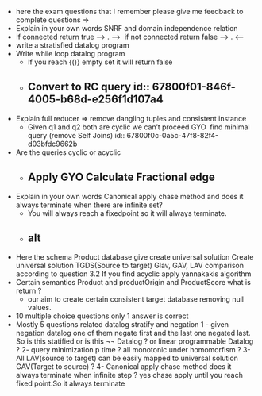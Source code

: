 - here the exam questions that I remember please give me feedback to complete questions =>
- Explain in your own words SNRF and domain independence relation
- If connected return true —> . —->  if not connected return false —> .  <——
- write a stratisfied datalog program
- Write while loop datalog program
	- If you reach {()} empty set it will return false
	- Convert to RC query
	  id:: 67800f01-846f-4005-b68d-e256f1d107a4
	  ---
- Explain full reducer => remove dangling tuples and consistent instance
	- Given q1 and q2 both are cyclic we can’t proceed GYO  find minimal query (remove Self Joins)
	  id:: 67800f0c-0a5c-47f8-82f4-d03bfdc9662b
- Are the queries cyclic or acyclic
	- Apply GYO Calculate Fractional edge
	  ---
- Explain in your own words Canonical apply chase method and  does it always terminate when there are infinite set?
	- You will always reach a fixedpoint so it will always terminate.
	- alt
	  ---
- Here the schema Product database give create universal solution
  Create universal solution TGDS(Source to target)
  Glav, GAV, LAV comparison according to question 3.2
  If you find acyclic apply yannakakis algorithm
- Certain semantics Product and productOrigin and ProductScore what is return ?
	- our aim to create certain consistent target database removing null values.
- 10 multiple choice questions only 1 answer is correct
- Mostly 5 questions related datalog stratify and negation
  1 - given negation datalog one of them negate first and the last one negated last. So is this statified 
  or is this  ¬¬ Datalog ? or linear programmable Datalog ?
  2- query minimization p time ?
  all monotonic under homomorfism ?
  3- All LAV(source to target) can be easily mapped to universal solution GAV(Target to source) ?
  4- Canonical apply chase method does it always terminate when infinite step  ?
  yes chase apply until you reach fixed point.So it always terminate